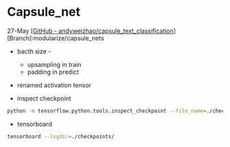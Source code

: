 # Capsule_net
27-May
[[GitHub - andyweizhao/capsule_text_classification](https://github.com/andyweizhao/capsule_text_classification)]
[Branch]:modularize/capsule_nets

* bacth size - 
  * upsampling in train
  * padding in predict
* renamed activation tensor

* inspect checkpoint
```bash
python -m tensorflow.python.tools.inspect_checkpoint --file_name=./checkpoints/model-0
``` 
* tensorboard
```bash
tensorboard --logdir=./checkpoints/
```
